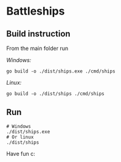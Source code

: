 # Battleships

## Build instruction

From the main folder run

_Windows:_

```shell
go build -o ./dist/ships.exe ./cmd/ships
```

_Linux:_

```shell
go build -o ./dist/ships ./cmd/ships
```

## Run

```shell
# Windows
./dist/ships.exe
# Or linux
./dist/ships
```

Have fun c:
